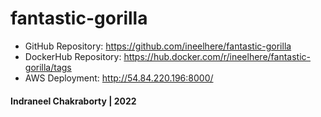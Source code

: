 # fantastic-gorilla

- GitHub Repository: https://github.com/ineelhere/fantastic-gorilla
- DockerHub Repository: https://hub.docker.com/r/ineelhere/fantastic-gorilla/tags
- AWS Deployment: http://54.84.220.196:8000/

#### Indraneel Chakraborty | 2022